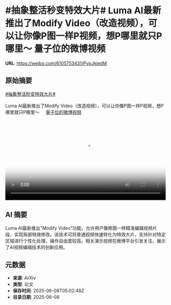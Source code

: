 # #抽象整活秒变特效大片# Luma AI最新推出了Modify Video（改造视频），可以让你像P图一样P视频，想P哪里就只P哪里～ 量子位的微博视频

**URL**: https://weibo.com/6105753431/PvpJkiedM

## 原始摘要

<a href="https://m.weibo.cn/search?containerid=231522type%3D1%26t%3D10%26q%3D%23%E6%8A%BD%E8%B1%A1%E6%95%B4%E6%B4%BB%E7%A7%92%E5%8F%98%E7%89%B9%E6%95%88%E5%A4%A7%E7%89%87%23&amp;extparam=%23%E6%8A%BD%E8%B1%A1%E6%95%B4%E6%B4%BB%E7%A7%92%E5%8F%98%E7%89%B9%E6%95%88%E5%A4%A7%E7%89%87%23" data-hide=""><span class="surl-text">#抽象整活秒变特效大片#</span></a> <br><br>Luma AI最新推出了Modify Video（改造视频），可以让你像P图一样P视频，想P哪里就只P哪里～ <a href="https://video.weibo.com/show?fid=1034:5174602528129141" data-hide=""><span class="url-icon"><img style="width: 1rem;height: 1rem" src="https://h5.sinaimg.cn/upload/2015/09/25/3/timeline_card_small_video_default.png" referrerpolicy="no-referrer"></span><span class="surl-text">量子位的微博视频</span></a> <br clear="both"><div style="clear: both"></div><video controls="controls" poster="https://tvax4.sinaimg.cn/orj480/006Fd7o3ly1i25s8h4h13j30u01hcgoa.jpg" style="width: 100%"><source src="https://f.video.weibocdn.com/o0/VtftAOWPlx08oPFR44sE01041200mz8V0E010.mp4?label=mp4_720p&amp;template=720x1280.24.0&amp;ori=0&amp;ps=1CwnkDw1GXwCQx&amp;Expires=1749362461&amp;ssig=2UDt4QsR1%2B&amp;KID=unistore,video"><source src="https://f.video.weibocdn.com/o0/No2jR783lx08oPFQjMRa01041200d5qd0E010.mp4?label=mp4_hd&amp;template=540x960.24.0&amp;ori=0&amp;ps=1CwnkDw1GXwCQx&amp;Expires=1749362461&amp;ssig=8jwgisQC9J&amp;KID=unistore,video"><source src="https://f.video.weibocdn.com/o0/UgkQhEqplx08oPFQi2e4010412006DpO0E010.mp4?label=mp4_ld&amp;template=360x640.24.0&amp;ori=0&amp;ps=1CwnkDw1GXwCQx&amp;Expires=1749362461&amp;ssig=JNicx3i1Rg&amp;KID=unistore,video"><p>视频无法显示，请前往<a href="https://video.weibo.com/show?fid=1034%3A5174602528129141" target="_blank" rel="noopener noreferrer">微博视频</a>观看。</p></video>

## AI 摘要

Luma AI最新推出"Modify Video"功能，允许用户像修图一样精准编辑视频片段，实现局部特效修改。该技术可将普通视频快速转化为特效大片，支持针对特定区域进行个性化处理，操作自由度较高。相关演示视频在微博平台引发关注，展示了AI视频编辑技术的创新应用。

## 元数据

- **来源**: ArXiv
- **类型**: 论文
- **保存时间**: 2025-06-08T05:02:48Z
- **目录日期**: 2025-06-08
